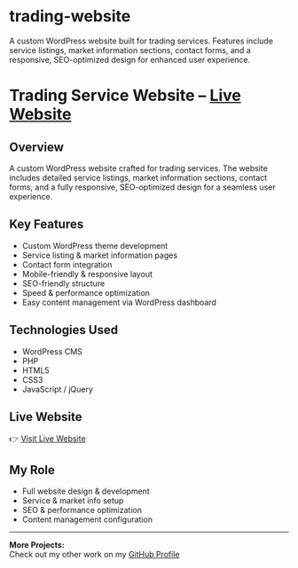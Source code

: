 # trading-website
A custom WordPress website built for trading services. Features include service listings, market information sections, contact forms, and a responsive, SEO-optimized design for enhanced user experience.
# Trading Service Website – [Live Website](https://najadtrading.com/ )

## Overview
A custom WordPress website crafted for trading services. The website includes detailed service listings, market information sections, contact forms, and a fully responsive, SEO-optimized design for a seamless user experience.

## Key Features
- Custom WordPress theme development
- Service listing & market information pages
- Contact form integration
- Mobile-friendly & responsive layout
- SEO-friendly structure
- Speed & performance optimization
- Easy content management via WordPress dashboard

## Technologies Used
- WordPress CMS
- PHP
- HTML5
- CSS3
- JavaScript / jQuery

## Live Website
👉 [Visit Live Website](https://najadtrading.com/ )

## My Role
- Full website design & development
- Service & market info setup
- SEO & performance optimization
- Content management configuration

---

**More Projects:**  
Check out my other work on my [GitHub Profile](https://github.com/UmerDev695)
